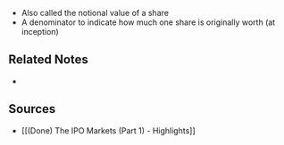 - Also called the notional value of a share
- A denominator to indicate how much one share is originally worth (at inception)

## Related Notes
- 

## Sources
- [[(Done) The IPO Markets (Part 1) - Highlights]]